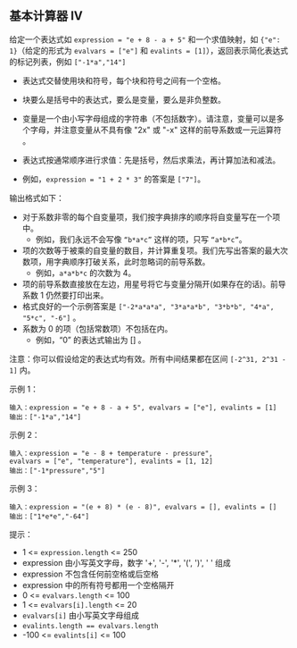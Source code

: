 ## 基本计算器 IV

给定一个表达式如 `expression = "e + 8 - a + 5"` 和一个求值映射，如 `{"e": 1}`（给定的形式为 `evalvars = ["e"]` 和 `evalints = [1]`），返回表示简化表达式的标记列表，例如 `["-1*a","14"]`

* 表达式交替使用块和符号，每个块和符号之间有一个空格。
* 块要么是括号中的表达式，要么是变量，要么是非负整数。
* 变量是一个由小写字母组成的字符串（不包括数字）。请注意，变量可以是多个字母，并注意变量从不具有像 "2x" 或 "-x" 这样的前导系数或一元运算符 。
* 表达式按通常顺序进行求值：先是括号，然后求乘法，再计算加法和减法。

* 例如，`expression = "1 + 2 * 3"` 的答案是 `["7"]`。

输出格式如下：

* 对于系数非零的每个自变量项，我们按字典排序的顺序将自变量写在一个项中。
    * 例如，我们永远不会写像 `“b*a*c”` 这样的项，只写 `“a*b*c”`。
* 项的次数等于被乘的自变量的数目，并计算重复项。我们先写出答案的最大次数项，用字典顺序打破关系，此时忽略词的前导系数。
    * 例如，`a*a*b*c` 的次数为 4。
* 项的前导系数直接放在左边，用星号将它与变量分隔开(如果存在的话)。前导系数 1 仍然要打印出来。
* 格式良好的一个示例答案是 `["-2*a*a*a", "3*a*a*b", "3*b*b", "4*a", "5*c", "-6"]` 。
* 系数为 0 的项（包括常数项）不包括在内。
    * 例如，“0” 的表达式输出为 [] 。

注意：你可以假设给定的表达式均有效。所有中间结果都在区间 `[-2^31, 2^31 - 1]` 内。


示例 1：

```
输入：expression = "e + 8 - a + 5", evalvars = ["e"], evalints = [1]
输出：["-1*a","14"]
```

示例 2：

```
输入：expression = "e - 8 + temperature - pressure",
evalvars = ["e", "temperature"], evalints = [1, 12]
输出：["-1*pressure","5"]
```

示例 3：

```
输入：expression = "(e + 8) * (e - 8)", evalvars = [], evalints = []
输出：["1*e*e","-64"]
```

提示：

* 1 <= `expression.length` <= 250
* expression 由小写英文字母，数字 '+', '-', '*', '(', ')', ' ' 组成
* expression 不包含任何前空格或后空格
* expression 中的所有符号都用一个空格隔开
* 0 <= `evalvars.length` <= 100
* 1 <= `evalvars[i].length` <= 20
* `evalvars[i]` 由小写英文字母组成
* `evalints.length == evalvars.length`
* -100 <= `evalints[i]` <= 100